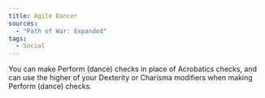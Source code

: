 ```yaml
---
title: Agile Dancer
sources:
  - "Path of War: Expanded"
tags:
  - Social
---
```


You can make Perform (dance) checks in place of Acrobatics checks, and can use the higher of your Dexterity or Charisma modifiers when making Perform (dance) checks.
